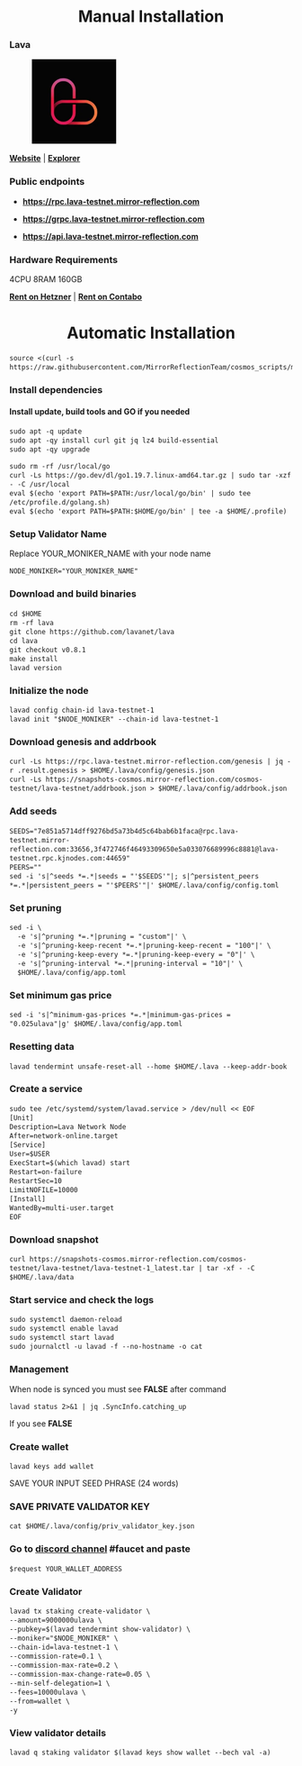 <div align="center">
  <h1> Manual Installation </h1>
</div>

### Lava

<figure><img src="https://raw.githubusercontent.com/MirrorReflectionTeam/cosmos_testnet_manuals/main/project_files/lava.png" width="150" alt=""><figcaption></figcaption></figure>

**[Website](https://www.lavanet.xyz/)** | **[Explorer](https://lava.exploreme.pro/)**

### Public endpoints

- **https://rpc.lava-testnet.mirror-reflection.com**

- **https://grpc.lava-testnet.mirror-reflection.com**

- **https://api.lava-testnet.mirror-reflection.com**

### Hardware Requirements

4CPU 8RAM 160GB

**[Rent on Hetzner](https://hetzner.cloud/?ref=AwVksaI2T3Nz)** | **[Rent on Contabo](https://contabo.com/en)**

<div align="center">
  <h1> Automatic Installation </h1>
</div>

```
source <(curl -s https://raw.githubusercontent.com/MirrorReflectionTeam/cosmos_scripts/main/gitopia/install.sh)
```

### Install dependencies

#### Install update, build tools and GO if you needed

```
sudo apt -q update
sudo apt -qy install curl git jq lz4 build-essential
sudo apt -qy upgrade
```

```
sudo rm -rf /usr/local/go
curl -Ls https://go.dev/dl/go1.19.7.linux-amd64.tar.gz | sudo tar -xzf - -C /usr/local
eval $(echo 'export PATH=$PATH:/usr/local/go/bin' | sudo tee /etc/profile.d/golang.sh)
eval $(echo 'export PATH=$PATH:$HOME/go/bin' | tee -a $HOME/.profile)
```

### Setup Validator Name

Replace YOUR_MONIKER_NAME with your node name

```
NODE_MONIKER="YOUR_MONIKER_NAME"
```

### Download and build binaries

```
cd $HOME
rm -rf lava
git clone https://github.com/lavanet/lava
cd lava
git checkout v0.8.1
make install
lavad version
```

### Initialize the node

```
lavad config chain-id lava-testnet-1
lavad init "$NODE_MONIKER" --chain-id lava-testnet-1
```

### Download genesis and addrbook

```
curl -Ls https://rpc.lava-testnet.mirror-reflection.com/genesis | jq -r .result.genesis > $HOME/.lava/config/genesis.json
curl -Ls https://snapshots-cosmos.mirror-reflection.com/cosmos-testnet/lava-testnet/addrbook.json > $HOME/.lava/config/addrbook.json
```

### Add seeds

```
SEEDS="7e851a5714dff9276bd5a73b4d5c64bab6b1faca@rpc.lava-testnet.mirror-reflection.com:33656,3f472746f46493309650e5a033076689996c8881@lava-testnet.rpc.kjnodes.com:44659"
PEERS=""
sed -i 's|^seeds *=.*|seeds = "'$SEEDS'"|; s|^persistent_peers *=.*|persistent_peers = "'$PEERS'"|' $HOME/.lava/config/config.toml
```

### Set pruning

```
sed -i \
  -e 's|^pruning *=.*|pruning = "custom"|' \
  -e 's|^pruning-keep-recent *=.*|pruning-keep-recent = "100"|' \
  -e 's|^pruning-keep-every *=.*|pruning-keep-every = "0"|' \
  -e 's|^pruning-interval *=.*|pruning-interval = "10"|' \
  $HOME/.lava/config/app.toml
```

### Set minimum gas price

```
sed -i 's|^minimum-gas-prices *=.*|minimum-gas-prices = "0.025ulava"|g' $HOME/.lava/config/app.toml
```

### Resetting data

```
lavad tendermint unsafe-reset-all --home $HOME/.lava --keep-addr-book
```

### Create a service

```
sudo tee /etc/systemd/system/lavad.service > /dev/null << EOF
[Unit]
Description=Lava Network Node
After=network-online.target
[Service]
User=$USER
ExecStart=$(which lavad) start
Restart=on-failure
RestartSec=10
LimitNOFILE=10000
[Install]
WantedBy=multi-user.target
EOF
```

### Download snapshot

```
curl https://snapshots-cosmos.mirror-reflection.com/cosmos-testnet/lava-testnet/lava-testnet-1_latest.tar | tar -xf - -C $HOME/.lava/data
```

### Start service and check the logs

```
sudo systemctl daemon-reload
sudo systemctl enable lavad
sudo systemctl start lavad
sudo journalctl -u lavad -f --no-hostname -o cat
```

### Management

When node is synced you must see **FALSE** after command

```
lavad status 2>&1 | jq .SyncInfo.catching_up
```

If you see **FALSE**

### Create wallet

```
lavad keys add wallet
```

SAVE YOUR INPUT SEED PHRASE (24 words)

### SAVE PRIVATE VALIDATOR KEY

```
cat $HOME/.lava/config/priv_validator_key.json
```

### Go to [discord channel](https://discord.gg/lavanetxyz) #faucet and paste

```
$request YOUR_WALLET_ADDRESS
```

### Create Validator

```
lavad tx staking create-validator \
--amount=9000000ulava \
--pubkey=$(lavad tendermint show-validator) \
--moniker="$NODE_MONIKER" \
--chain-id=lava-testnet-1 \
--commission-rate=0.1 \
--commission-max-rate=0.2 \
--commission-max-change-rate=0.05 \
--min-self-delegation=1 \
--fees=10000ulava \
--from=wallet \
-y
```

### View validator details

```
lavad q staking validator $(lavad keys show wallet --bech val -a)
```
